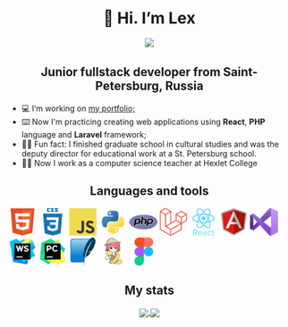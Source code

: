 <h1 align="center">👋 Hi. I’m Lex</h1>
<div id="header" align="center">
  <img src="https://media.giphy.com/media/v1.Y2lkPTc5MGI3NjExMWEzYXNkMXE3cHl2ZnUzY25zbnQydjA2Zjg3azVuOWd6Nnk4NDV3eSZlcD12MV9pbnRlcm5hbF9naWZfYnlfaWQmY3Q9Zw/2IudUHdI075HL02Pkk/giphy.gif" width="200"/>
</div>
<h2 align="center">Junior fullstack developer from Saint-Petersburg, Russia</h2>
<ul>
<li>💻 I’m working on <a href="https://xelvhk.github.io/aboutme/">my portfolio;</a></li>
<li>⌨️ Now I'm practicing creating web applications using <strong>React</strong>, <strong>PHP</strong> language and <strong>Laravel</strong> framework;
<li>👨‍🎓 Fun fact: I finished graduate school in cultural studies and was the deputy director for educational work at a St. Petersburg school.</li>
<li>👨‍🏫 Now I work as a computer science teacher at Hexlet College </li>
</ul>
<h2 align="center">Languages and tools</h2>
<div>
<img src="https://github.com/devicons/devicon/blob/master/icons/html5/html5-original.svg" title="HTML5" alt="HTML" width="50" height="50"/>
<img src="https://github.com/devicons/devicon/blob/master/icons/css3/css3-plain-wordmark.svg"  title="CSS3" alt="CSS" width="50" height="50"/>
<img src="https://github.com/devicons/devicon/blob/master/icons/javascript/javascript-original.svg" title="JavaScript" alt="JavaScript" width="50" height="50"/>
<img src="https://github.com/devicons/devicon/blob/master/icons/python/python-original.svg" title="Python" alt="Python" width="50" height="50"/>
<img src="https://github.com/devicons/devicon/blob/master/icons/php/php-original.svg" title="PHP" **alt="PHP" width="50" height="50"/>
<img src="https://github.com/devicons/devicon/blob/master/icons/laravel/laravel-original.svg" title="Laravel" **alt="Laravel" width="50" height="50"/>
<img src="https://github.com/devicons/devicon/blob/master/icons/react/react-original-wordmark.svg" title="React" alt="React" width="50" height="50"/>
<img src="https://github.com/devicons/devicon/blob/master/icons/angularjs/angularjs-original.svg" title="Angular" alt="Angular" width="50" height="50"/>
<img src="https://github.com/devicons/devicon/blob/master/icons/visualstudio/visualstudio-original.svg" title="Visual Studio" alt="Visual Studio" width="50" height="50"/>
<img src="https://github.com/devicons/devicon/blob/master/icons/webstorm/webstorm-original.svg" title="Webstorm" alt="Webstorm" width="50" height="50"/>
<img src="https://github.com/devicons/devicon/blob/master/icons/pycharm/pycharm-original.svg" title="Pycharm" alt="Pycharm" width="50" height="50"/>
<img src="https://github.com/devicons/devicon/blob/master/icons/sqlite/sqlite-original.svg" title="SQLite" alt="SQLite" width="50" height="50"/>
<img src="https://github.com/devicons/devicon/blob/master/icons/renpy/renpy-original.svg" title="RenPy" alt="RenPy" width="50" height="50"/>
<img src="https://github.com/devicons/devicon/blob/master/icons/figma/figma-original.svg" title="Figma" alt="Figma" width="50" height="50"/>
</div>

<h2 align="center">My stats</h2>
<div  align="center">
<a href="https://github.com/xelvhk">
  <img height=200 align="center" src="https://github-readme-streak-stats.herokuapp.com?user=xelvhk&theme=gotham&border_radius=4" />
</a>
<a href="https://github.com/xelvhk">
  <img height=200 align="center" src="https://github-readme-stats.vercel.app/api/top-langs/?username=xelvhk&size_weight=0.5&count_weight=0.5&theme=gotham" />
</a>
</div>
